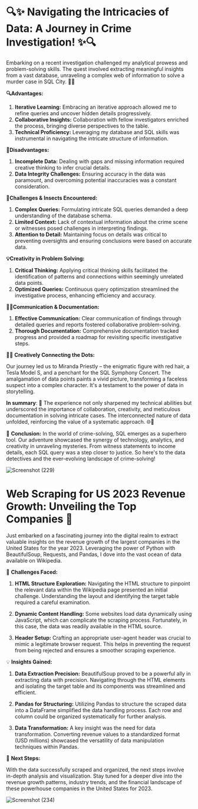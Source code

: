 <h1>🔍✨ Navigating the Intricacies of Data: A Journey in Crime Investigation! ✨🔍</h1>

Embarking on a recent investigation challenged my analytical prowess and problem-solving skills. The quest involved extracting meaningful insights from a vast database, unraveling a complex web of information to solve a murder case in SQL City. 🕵️‍♂️

**🔍Advantages:**
1. **Iterative Learning:** Embracing an iterative approach allowed me to refine queries and uncover hidden details progressively.
2. **Collaborative Insights:** Collaboration with fellow investigators enriched the process, bringing diverse perspectives to the table.
3. **Technical Proficiency:** Leveraging my database and SQL skills was instrumental in navigating the intricate structure of information.

**👀Disadvantages:**
1. **Incomplete Data:** Dealing with gaps and missing information required creative thinking to infer crucial details.
2. **Data Integrity Challenges:** Ensuring accuracy in the data was paramount, and overcoming potential inaccuracies was a constant consideration.

**🧠Challenges & Insects Encountered:**
1. **Complex Queries:** Formulating intricate SQL queries demanded a deep understanding of the database schema.
2. **Limited Context:** Lack of contextual information about the crime scene or witnesses posed challenges in interpreting findings.
3. **Attention to Detail:** Maintaining focus on details was critical to preventing oversights and ensuring conclusions were based on accurate data.

**💡Creativity in Problem Solving:**
1. **Critical Thinking:** Applying critical thinking skills facilitated the identification of patterns and connections within seemingly unrelated data points.
2. **Optimized Queries:** Continuous query optimization streamlined the investigative process, enhancing efficiency and accuracy.

**📄💬Communication & Documentation:**
1. **Effective Communication:** Clear communication of findings through detailed queries and reports fostered collaborative problem-solving.
2. **Thorough Documentation:** Comprehensive documentation tracked progress and provided a roadmap for revisiting specific investigative steps.

🕵️‍♀️ **Creatively Connecting the Dots:**

  Our journey led us to Miranda Priestly – the enigmatic figure with red hair, a Tesla Model S, and a penchant for the SQL Symphony Concert.
  The amalgamation of data points paints a vivid picture, transforming a faceless suspect into a complex character. It's a testament to the power of data in storytelling.

**In summary**: 📃
        The experience not only sharpened my technical abilities but underscored the importance of collaboration, creativity, and meticulous documentation in solving intricate cases. The interconnected nature of data unfolded, reinforcing the value of a systematic approach. 🌐🧩

🎉 **Conclusion:**
In the world of crime-solving, SQL emerges as a superhero tool. Our adventure showcased the synergy of technology, analytics, and creativity in unraveling mysteries. From witness statements to income details, each SQL query was a step closer to justice. So here's to the data detectives and the ever-evolving landscape of crime-solving!

![Screenshot (229)](https://github.com/rajesh9943/Prepinsta_week-4_Assignment/assets/98160008/840ef870-ef0a-4c2f-a0f9-33274ba3df8f)





<h1>Web Scraping for US 2023 Revenue Growth: Unveiling the Top Companies 🚀</h1>

Just embarked on a fascinating journey into the digital realm to extract valuable insights on the revenue growth of the largest companies in the United States for the year 2023. Leveraging the power of Python with BeautifulSoup, Requests, and Pandas, I dove into the vast ocean of data available on Wikipedia.

🧐 **Challenges Faced:**

1. **HTML Structure Exploration:** Navigating the HTML structure to pinpoint the relevant data within the Wikipedia page presented an initial challenge. Understanding the layout and identifying the target table required a careful examination.

2. **Dynamic Content Handling:** Some websites load data dynamically using JavaScript, which can complicate the scraping process. Fortunately, in this case, the data was readily available in the HTML source.

3. **Header Setup:** Crafting an appropriate user-agent header was crucial to mimic a legitimate browser request. This helps in preventing the request from being rejected and ensures a smoother scraping experience.

💡 **Insights Gained:**

1. **Data Extraction Precision:** BeautifulSoup proved to be a powerful ally in extracting data with precision. Navigating through the HTML elements and isolating the target table and its components was streamlined and efficient.

2. **Pandas for Structuring:** Utilizing Pandas to structure the scraped data into a DataFrame simplified the data handling process. Each row and column could be organized systematically for further analysis.

3. **Data Transformation:** A key insight was the need for data transformation. Converting revenue values to a standardized format (USD millions) showcased the versatility of data manipulation techniques within Pandas.

🚧 **Next Steps:**

With the data successfully scraped and organized, the next steps involve in-depth analysis and visualization. Stay tuned for a deeper dive into the revenue growth patterns, industry trends, and the financial landscape of these powerhouse companies in the United States for 2023.

![Screenshot (234)](https://github.com/rajesh9943/Prepinsta_week-4_Assignment/assets/98160008/1c413daf-ea1d-4a96-bf7b-9578c47c5507)
